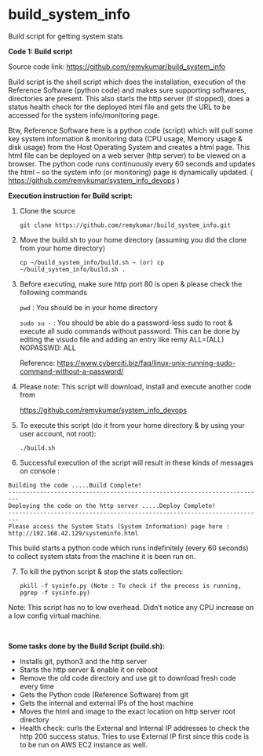 # build_system_info
Build script for getting system stats

**Code 1: Build script**

Source code link: https://github.com/remykumar/build_system_info

Build script is the shell script which does the installation, execution of the Reference Software (python code) and makes sure supporting softwares, directories are present. This also starts the http server (if stopped), does a status health check for the deployed html file and gets the URL to be accessed for the system info/monitoring page.

Btw, Reference Software here is a python code (script) which will pull some key system information & monitoring data (CPU usage, Memory usage & disk usage) from the Host Operating System and creates a html page. This html file can be deployed on a web server (http server) to be viewed on a browser. The python code runs continuously every 60 seconds and updates the html – so the system info (or monitoring) page is dynamically updated. ( https://github.com/remykumar/system_info_devops )


**Execution instruction for Build script:**

1. Clone the source
 
    `git clone https://github.com/remykumar/build_system_info.git`

2. Move the build.sh to your home directory (assuming you did the clone from your home directory) 
  
    `cp ~/build_system_info/build.sh ~ (or) cp ~/build_system_info/build.sh .`

3. Before executing, make sure http port 80 is open & please check the following commands

    `pwd` : You should be in your home directory

    `sudo su -` : You should be able do a password-less sudo to root & execute all sudo commands without password. This can be done by editing the visudo file and adding an entry like remy ALL=(ALL) NOPASSWD: ALL
   
   Reference: https://www.cyberciti.biz/faq/linux-unix-running-sudo-command-without-a-password/

4. Please note: This script will download, install and execute another code from 

   https://github.com/remykumar/system_info_devops

5. To execute this script (do it from your home directory & by using your user account, not root):

    `./build.sh`

6. Successful execution of the script will result in these kinds of messages on console :
  ```
  Building the code .....Build Complete!
  -------------------------------------------------------------------------
  Deploying the code on the http server .....Deploy Complete!
  -------------------------------------------------------------------------
  Please access the System Stats (System Information) page here : 
  http://192.168.42.129/systeminfo.html
  ```
This build starts a python code which runs indefinitely (every 60 seconds) to collect system stats from the machine it is been run on. 

7. To kill the python script & stop the stats collection:
 
    `pkill -f sysinfo.py (Note : To check if the process is running, pgrep -f sysinfo.py)`

Note: This script has no to low overhead. Didn’t notice any CPU increase on a low config virtual machine.



<br>

**Some tasks done by the Build Script (build.sh):**
-	Installs git, python3 and the http server 
-	Starts the http server & enable it on reboot
-	Remove the old code directory and use git to download fresh code every time  
-	Gets the Python code (Reference Software) from git
-	Gets the internal and external IPs of the host machine
-	Moves the html and image to the exact location on http server root directory
-	Health check: curls the External and Internal IP addresses to check the http 200 success status. Tries to use External IP first since this code is to be run on AWS EC2 instance as well.


